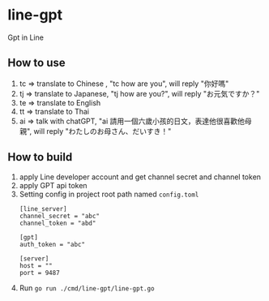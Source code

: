 # line-gpt
Gpt in Line


## How to use
1. tc => translate to Chinese , "tc how are you", will reply "你好嗎"
2. tj => translate to Japanese, "tj how are you?", will reply "お元気ですか？"
3. te => translate to English
4. tt => translate to Thai
5. ai => talk with chatGPT, "ai 請用一個六歲小孩的日文，表達他很喜歡他母親", will reply "わたしのお母さん、だいすき！"
## How to build
1. apply Line developer account and get channel secret and channel token
2. apply GPT api token
2. Setting config in project root path named `config.toml`
    ````
    [line_server]
    channel_secret = "abc"
    channel_token = "abd"
    
    [gpt]
    auth_token = "abc"
    
    [server]
    host = ""
    port = 9487
    ````
2. Run `go run ./cmd/line-gpt/line-gpt.go`